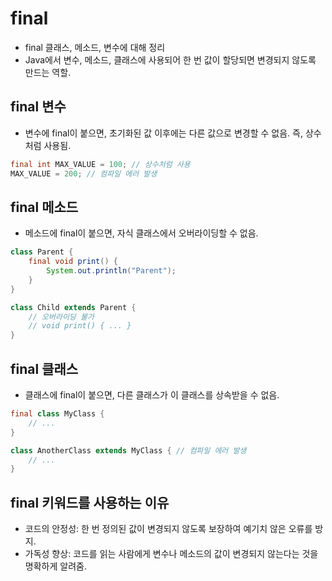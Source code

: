 # final
- final 클래스, 메소드, 변수에 대해 정리
- Java에서 변수, 메소드, 클래스에 사용되어 한 번 값이 할당되면 변경되지 않도록 만드는 역할.


## final 변수
- 변수에 final이 붙으면, 초기화된 값 이후에는 다른 값으로 변경할 수 없음. 즉, 상수처럼 사용됨.

```java
final int MAX_VALUE = 100; // 상수처럼 사용
MAX_VALUE = 200; // 컴파일 에러 발생
```

## final 메소드
- 메소드에 final이 붙으면, 자식 클래스에서 오버라이딩할 수 없음.

```java
class Parent {
    final void print() {
        System.out.println("Parent");
    }
}

class Child extends Parent {
    // 오버라이딩 불가
    // void print() { ... }
}
```


## final 클래스
- 클래스에 final이 붙으면, 다른 클래스가 이 클래스를 상속받을 수 없음.
```java
final class MyClass {
    // ...
}

class AnotherClass extends MyClass { // 컴파일 에러 발생
    // ...
}
```

## final 키워드를 사용하는 이유
- 코드의 안정성: 한 번 정의된 값이 변경되지 않도록 보장하여 예기치 않은 오류를 방지.
- 가독성 향상: 코드를 읽는 사람에게 변수나 메소드의 값이 변경되지 않는다는 것을 명확하게 알려줌.
